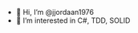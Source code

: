 - 👋 Hi, I’m @jjordaan1976
- 👀 I’m interested in C#, TDD, SOLID

<!---
jjordaan1976/jjordaan1976 is a ✨ special ✨ repository because its `README.md` (this file) appears on your GitHub profile.
You can click the Preview link to take a look at your changes.
--->
